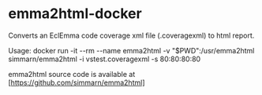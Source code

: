# emma2html-docker

Converts an EclEmma code coverage xml file (.coveragexml) to html report.

Usage: docker run -it --rm --name emma2html -v "$PWD":/usr/emma2html simmarn/emma2html -i vstest.coveragexml -s 80:80:80:80

emma2html source code is available at [https://github.com/simmarn/emma2html]
